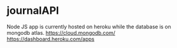 # journalAPI

Node JS app is currently hosted on heroku while the database is on mongodb atlas.
https://cloud.mongodb.com/
https://dashboard.heroku.com/apps
